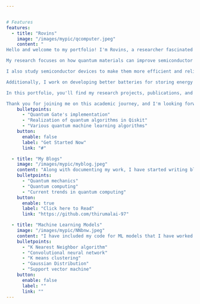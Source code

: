 ```yaml
---


# Features
features:
  - title: "Rovins"
    image: "/images/mypic/qcomputer.jpeg"
    content: "
Hello and welcome to my portfolio! I'm Rovins, a researcher fascinated by quantum materials, semiconductor devices, and batteries. With a Master's in Quantum Technology from IIT Jodhpur and a background in Physics, I'm on a journey driven by curiosity and innovation.

My research focuses on how quantum materials can improve semiconductor devices and batteries. I explore how special properties of these materials, like superconductivity and topological insulators, can be used in new electronic and photonic devices.

I also study semiconductor devices to make them more efficient and reliable. My aim is to help advance computing, communication, and sensing technologies with these new devices.

Additionally, I work on developing better batteries for storing energy sustainably. By working with different experts, I hope to contribute to a greener future.

In this portfolio, you'll find my research projects, publications, and insights. Whether you're a fellow researcher, a potential collaborator, or simply curious about my work, I'm excited to share and discuss with you.

Thank you for joining me on this academic journey, and I'm looking forward to connecting with you."
    bulletpoints:
      - "Quantum Gate's implementation"
      - "Realization of quantum algorithms in Qiskit"
      - "Various quantum machine learning algorithms"
    button:
      enable: false
      label: "Get Started Now"
      link: "#"

  - title: "My Blogs"
    image: "/images/mypic/myblog.jpeg"
    content: "Along with documenting my work, I have started writing blogs on quantum computing. I write blogs majorly in the below areas"
    bulletpoints:
      - "Quantum mechanics"
      - "Quantum computing"
      - "Current trends in quantum computing"
    button:
      enable: true
      label: "Click here to Read"
      link: "https://github.com/thirumalai-97"

  - title: "Machine Learning Models"
    image: "/images/mypic/NNbnw.jpeg"
    content: "I have included my code for ML models that I have worked on during my ML course at IIT, Jodhpur. Below are the algorithms that I have used. Check out my work for code."
    bulletpoints:
      - "K Nearest Neighbor algorithm"
      - "Convolutional neural network"
      - "K means clustering"
      - "Gaussian Distribution"
      - "Support vector machine"
    button:
      enable: false
      label: ""
      link: ""
---
```

